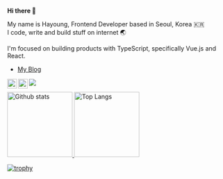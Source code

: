 <p>
  <b>Hi there 👋</b>
</p>
<p>My name is Hayoung, Frontend Developer based in Seoul, Korea 🇰🇷<br />
I code, write and build stuff on internet 🌏</p>

<p>I'm focused on building products with TypeScript, specifically Vue.js and React.</p>

* [My Blog](https://hayoung.life)

<a href="https://www.instagram.com/iam_hayoung_/">
  <img align="left" alt="Hayoung's Instagram" width="22px" src="https://raw.githubusercontent.com/hussainweb/hussainweb/main/icons/instagram.png" />
</a>
<a href="https://www.linkedin.com/in/hayounggam/">
  <img align="left" alt="Hayoung's LinkedIN" width="22px" src="https://raw.githubusercontent.com/peterthehan/peterthehan/master/assets/linkedin.svg" />
</a>

<p>
  <img src="https://hits.seeyoufarm.com/api/count/incr/badge.svg?url=https%3A%2F%2Fgithub.com%2Fiamhayoung%2F&count_bg=%23BB7E8C&title_bg=%23434343&icon=github.svg&icon_color=%23FFFFFF&title=HITS&edge_flat=false)](https://hits.seeyoufarm.com">
</p>

<p align="left">
  <a href="https://github.com/anuraghazra/github-readme-stats">
    <img alt="Github stats" height="150px" src="https://github-readme-stats.vercel.app/api?username=iamhayoung&count_private=true&show_icons=true&title_color=A93F55&text_color=24292E&bg_color=F5EDF0&icon_color=A93F55&hide_border=true" />
  </a>
  <a href="https://github.com/anuraghazra/github-readme-stats">
    <img alt="Top Langs" height="150px" src="https://github-readme-stats.vercel.app/api/top-langs/?username=iamhayoung&custom_title=My&nbsp;Languages&nbsp;🖥&layout=compact&count_private=true&show_icons=true&title_color=24292E&text_color=24292E&bg_color=F5EDF0&icon_color=24292E&hide_border=true" />
  </a>
</p>

[![trophy](https://github-profile-trophy.vercel.app/?username=iamhayoung&theme=gitdimmed&column=7&no-frame=true&margin-w=10
)](https://github.com/ryo-ma/github-profile-trophy)

